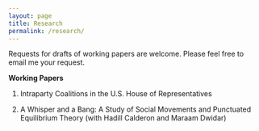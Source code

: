 ```yaml
---
layout: page
title: Research
permalink: /research/
---
```

Requests for drafts of working papers are welcome. Please feel free to email me your request.

**Working Papers**
1. Intraparty Coalitions in the U.S. House of Representatives

2. A Whisper and a Bang: A Study of Social Movements and Punctuated Equilibrium Theory (with Hadill Calderon and Maraam Dwidar)
